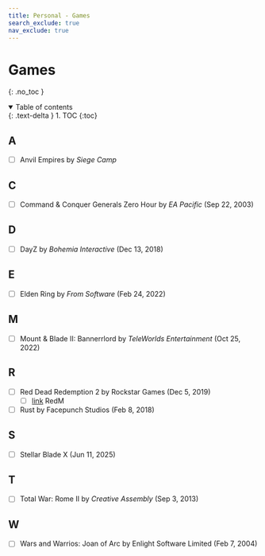 ```yaml
---
title: Personal - Games
search_exclude: true
nav_exclude: true
---
```


<!-- prettier-ignore-start -->
# Games
{: .no_toc }

<details open markdown="block">
  <summary>
    Table of contents
  </summary>
  {: .text-delta }
1. TOC
{:toc}
</details>

<!-- prettier-ignore-end -->

## A

-   [ ] Anvil Empires by _Siege Camp_

## C

-   [ ] Command & Conquer Generals Zero Hour by _EA Pacific_ (Sep 22, 2003)

## D

-   [ ] DayZ by _Bohemia Interactive_ (Dec 13, 2018)

## E

-   [ ] Elden Ring by _From Software_ (Feb 24, 2022)

## M

-   [ ] Mount & Blade II: Bannerrlord by _TeleWorlds Entertainment_ (Oct 25, 2022)

## R

-   [ ] Red Dead Redemption 2 by Rockstar Games (Dec 5, 2019)
    -   [ ] [link](https://redm.net/) RedM
-   [ ] Rust by Facepunch Studios (Feb 8, 2018)

## S

-   [ ] Stellar Blade X (Jun 11, 2025)

## T

-   [ ] Total War: Rome II by _Creative Assembly_ (Sep 3, 2013)

## W

-   [ ] Wars and Warrios: Joan of Arc by Enlight Software Limited (Feb 7, 2004)
